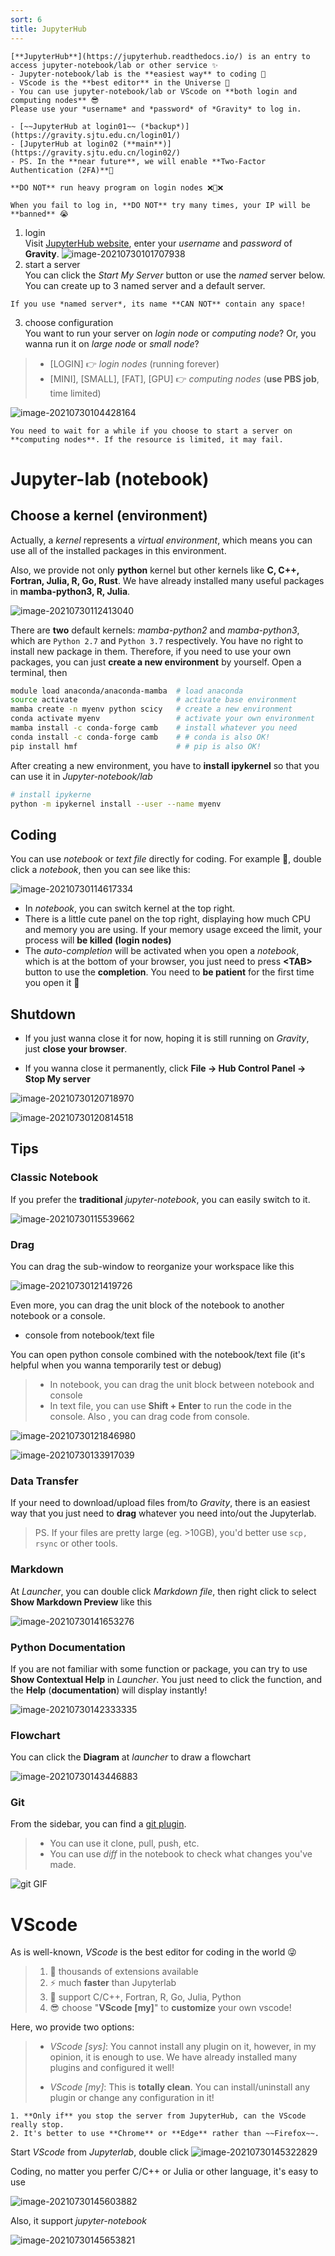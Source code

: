 ```yaml
---
sort: 6
title: JupyterHub
---
```


```tip
[**JupyterHub**](https://jupyterhub.readthedocs.io/) is an entry to access jupyter-notebook/lab or other service ✨ 
- Jupyter-notebook/lab is the **easiest way** to coding 🥳
- VScode is the **best editor** in the Universe 💪
- You can use jupyter-notebook/lab or VScode on **both login and computing nodes** 😎   
Please use your *username* and *password* of *Gravity* to log in. 

- [~~JupyterHub at login01~~ (*backup*)](https://gravity.sjtu.edu.cn/login01/)
- [JupyterHub at login02 (**main**)](https://gravity.sjtu.edu.cn/login02/)
- PS. In the **near future**, we will enable **Two-Factor Authentication (2FA)**🎉
```
```warning
**DO NOT** run heavy program on login nodes ❌🙅❌
```
```danger
When you fail to log in, **DO NOT** try many times, your IP will be **banned** 😭
```
1. login   
Visit [JupyterHub website](https://gravity.sjtu.edu.cn/), enter your *username* and *password* of **Gravity**.
![image-20210730101707938](../images/Basic/jupyterhub-login.png)
2. start a server   
You can click the *Start My Server* button or use the *named* server below. You can create up to 3 named server and a default server.
```warning
If you use *named server*, its name **CAN NOT** contain any space!
```
3. choose configuration   
    You want to run your server on *login node* or *computing node*? Or, you wanna run it on *large node* or *small node*?

  > - [LOGIN] 👉 *login nodes* (running forever)
  > - [MINI], [SMALL], [FAT], [GPU] 👉 *computing nodes* (**use PBS job**, time limited)


![image-20210730104428164](../images/Basic/jupyterhub-start-server.gif)

```note
You need to wait for a while if you choose to start a server on **computing nodes**. If the resource is limited, it may fail.
```
# Jupyter-lab (notebook)
## Choose a kernel (environment)

Actually, a *kernel* represents a *virtual environment*, which means you can use all of the installed packages in this environment.

Also, we provide not only **python** kernel but other kernels like **C, C++, Fortran, Julia, R, Go, Rust**. We have already installed many useful packages in **mamba-python3, R, Julia**.    

![image-20210730112413040](../images/Basic/jupyterhub-kernel.png)

There are **two** default kernels: *mamba-python2* and *mamba-python3*, which are `Python 2.7` and `Python 3.7` respectively. 
You have no right to install new package in them. Therefore, if you need to use your own packages, you can just **create a new environment** by yourself. Open a terminal, then

```bash
module load anaconda/anaconda-mamba  # load anaconda
source activate                      # activate base environment
mamba create -n myenv python scicy   # create a new environment
conda activate myenv                 # activate your own environment
mamba install -c conda-forge camb    # install whatever you need
conda install -c conda-forge camb    # # conda is also OK!
pip install hmf                      # # pip is also OK!
```

After creating a new environment, you have to **install ipykernel** so that you can use it in *Jupyter-notebook/lab*

```bash
# install ipykerne
python -m ipykernel install --user --name myenv 
```

## Coding

You can use *notebook* or *text file* directly for coding. For example 🌰, double click a *notebook*, then you can see like this:

![image-20210730114617334](../images/Basic/jupyterhub-notebook.png)

- In *notebook*, you can switch kernel at the top right.
- There is a little cute panel on the top right, displaying how much CPU and memory you are using. If your memory usage exceed the limit, your process will **be killed** **(login nodes)**
- The *auto-completion* will be activated when you open a *notebook*, which is at the bottom of your browser, you just need to press **\<TAB\>** button to use the **completion**. You need to **be patient** for the first time you open it 🤣

## Shutdown

- If you just wanna close it for now, hoping it is still running on *Gravity*, just **close your browser**.

- If you wanna close it permanently, click **File -> Hub Control Panel -> Stop My server**

![image-20210730120718970](../images/Basic/jupyterhub-close1.png)

![image-20210730120814518](../images/Basic/jupyterhub-close2.png)

## Tips

### Classic Notebook

If you prefer the **traditional** *jupyter-notebook*, you can easily switch to it.

![image-20210730115539662](../images/Basic/jupyterhub-classic-notebook.png)

### Drag

You can drag the sub-window to reorganize your workspace like this

![image-20210730121419726](../images/Basic/jupyterhub-drag.png)

Even more, you can drag the unit block of the notebook to another notebook or a console.

- console from notebook/text file

You can open python console combined with the notebook/text file (it's helpful when you wanna temporarily test or debug)
> - In notebook, you can drag the unit block between notebook and console
> - In text file, you can use **Shift + Enter** to run the code in the console. Also , you can drag code from console.


![image-20210730121846980](../images/Basic/jupyterhub-console.png)

![image-20210730133917039](../images/Basic/jupyterhub-console-text.png)

### Data Transfer

If your need to download/upload files from/to *Gravity*, there is an easiest way that you just need to **drag** whatever you need into/out the Jupyterlab.

> PS. If your files are pretty large (eg. >10GB), you'd better use `scp, rsync` or other tools.

### Markdown

At *Launcher*, you can double click *Markdown file*, then right click to select **Show Markdown Preview** like this

![image-20210730141653276](../images/Basic/jupyterhub-markdown.png)

### Python Documentation

If you are not familiar with some function or package, you can try to use **Show Contextual Help** in *Launcher*. You just need to click the function, and the **Help** (**documentation**) will display instantly!

![image-20210730142333335](../images/Basic/jupyterhub-help.png)

### Flowchart

You can click the **Diagram** at *launcher* to draw a flowchart

![image-20210730143446883](../images/Basic/jupyterhub-flowchart.png)

### Git

From the sidebar, you can find a [git plugin](https://github.com/jupyterlab/jupyterlab-git).

> - You can use it clone, pull, push, etc.
> - You can use *diff* in the notebook to check what changes you've made.

![git GIF](https://raw.githubusercontent.com/jupyterlab/jupyterlab-git/master/docs/figs/preview.gif)

# VScode

As is well-known, *VScode* is the best editor for coding in the world 😜

> 1. 💪 thousands of extensions available
> 2. ⚡ much **faster** than Jupyterlab
> 3. 💯 support C/C++, Fortran, R, Go, Julia, Python
> 4. 😎 choose "**VScode [my]**" to **customize** your own vscode!

Here, wo provide two options:

> - *VScode [sys]*: You cannot install any plugin on it, however, in my opinion, it is enough to use. We have already installed many plugins and configured it well!
>
> - *VScode [my]*: This is **totally clean**. You can install/uninstall any plugin or change any configuration in it!

```tip
1. **Only if** you stop the server from JupyterHub, can the VScode really stop.
2. It's better to use **Chrome** or **Edge** rather than ~~Firefox~~.
```
Start *VScode* from *Jupyterlab*, double click 
![image-20210730145322829](../images/Basic/jupyterhub-vscode-click.png)

Coding, no matter you perfer C/C++ or Julia or other language, it's easy to use

![image-20210730145603882](../images/Basic/jupyterhub-vscode-coding.png)

Also, it support *jupyter-notebook*

![image-20210730145653821](../images/Basic/jupyterhub-vscode-notebook.png)